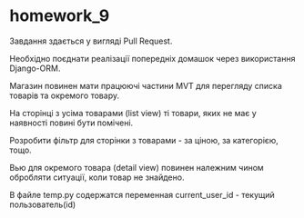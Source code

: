 # homework_9
Завдання здається у вигляді Pull Request.

Необхідно поєднати реалізації попередніх домашок через використання Django-ORM.

Магазин повинен мати працюючі частини MVT для перегляду списка товарів та окремого товару.

На сторінці з усіма товарами (list view) ті товари, яких не має у наявності повині бути помічені.

Розробити фільтр для сторінки з товарами - за ціною, за категорією, тощо.

Вью для окремого товара (detail view) повинен належним чином обробляти ситуації, коли товар не знайдено.

В файле temp.py содержатся переменная current_user_id - текущий пользователь(id)